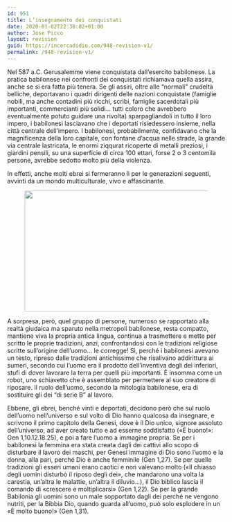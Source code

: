 ```yaml
---
id: 951
title: L’insegnamento dei conquistati
date: 2020-01-02T22:38:02+01:00
author: Jose Picco
layout: revision
guid: https://incercadidio.com/948-revision-v1/
permalink: /948-revision-v1/
---
```

Nel 587 a.C. Gerusalemme viene conquistata dall’esercito babilonese. La pratica babilonese nei confronti dei conquistati richiamava quella assira, anche se si era fatta più tenera. Se gli assiri, oltre alle “normali” crudeltà belliche, deportavano i quadri dirigenti delle nazioni conquistate (famiglie nobili, ma anche contadini più ricchi, scribi, famiglie sacerdotali più importanti, commercianti più solidi… tutti coloro che avrebbero eventualmente potuto guidare una rivolta) sparpagliandoli in tutto il loro impero, i babilonesi lasciavano che i deportati risiedessero insieme, nella città centrale dell’impero. I babilonesi, probabilmente, confidavano che la magnificenza della loro capitale, con fontane d’acqua nelle strade, la grande via centrale lastricata, le enormi ziqqurat ricoperte di metalli preziosi, i giardini pensili, su una superficie di circa 100 ettari, forse 2 o 3 centomila persone, avrebbe sedotto molto più della violenza. 

In effetti, anche molti ebrei si fermeranno lì per le generazioni seguenti, avvinti da un mondo multiculturale, vivo e affascinante. <figure class="wp-block-image size-large is-resized">

<img src="https://incercadidio.com/wp-content/uploads/2020/01/Leone.jpg" alt="" class="wp-image-950" width="566" height="279" srcset="https://incercadidio.com/wp-content/uploads/2020/01/Leone.jpg 482w, https://incercadidio.com/wp-content/uploads/2020/01/Leone-300x148.jpg 300w" sizes="(max-width: 566px) 100vw, 566px" /> </figure> 

A sorpresa, però, quel gruppo di persone, numeroso se rapportato alla realtà giudaica ma sparuto nella metropoli babilonese, resta compatto, mantiene viva la propria antica lingua, continua a trasmettere e mette per scritto le proprie tradizioni, anzi, confrontandosi con le tradizioni religiose scritte sull’origine dell’uomo… le corregge! Sì, perché i babilonesi avevano un testo, ripreso dalle tradizioni antichissime che risalivano addirittura ai sumeri, secondo cui l’uomo era il prodotto dell’inventiva degli dei inferiori, stufi di dover lavorare la terra per quelli più importanti. È insomma come un robot, uno schiavetto che è assemblato per permettere al suo creatore di riposare. Il ruolo dell’uomo, secondo la mitologia babilonese, era di sostituire gli dei “di serie B” al lavoro. 

Ebbene, gli ebrei, benché vinti e deportati, decidono però che sul ruolo dell’uomo nell’universo e sul volto di Dio hanno qualcosa da insegnare, e scrivono il primo capitolo della Genesi, dove è il Dio unico, signore assoluto dell’universo, ad aver creato tutto e ad esserne soddisfatto («È buono!»: Gen 1,10.12.18.25), e poi a fare l’uomo a immagine propria. Se per i babilonesi la femmina era stata creata dagli dei cattivi allo scopo di disturbare il lavoro dei maschi, per Genesi immagine di Dio sono l’uomo e la donna, alla pari, perché Dio è anche femminile (Gen 1,27). Se per quelle tradizioni gli esseri umani erano caotici e non valevano molto («Il chiasso degli uomini disturbò il riposo degli dei», che mandarono una volta la carestia, un’altra le malattie, un’altra il diluvio…), il Dio biblico lascia il comando di «crescere e moltiplicarsi» (Gen 1,22). Se per la grande Babilonia gli uomini sono un male sopportato dagli dei perché ne vengono nutriti, per la Bibbia Dio, quando guarda all’uomo, può solo esplodere in un «È molto buono!» (Gen 1,31).